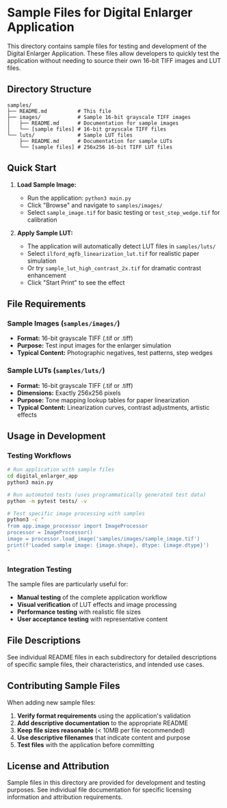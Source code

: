 # Sample Files for Digital Enlarger Application

This directory contains sample files for testing and development of the Digital Enlarger Application. These files allow developers to quickly test the application without needing to source their own 16-bit TIFF images and LUT files.

## Directory Structure

```
samples/
├── README.md          # This file
├── images/            # Sample 16-bit grayscale TIFF images
│   ├── README.md      # Documentation for sample images
│   └── [sample files] # 16-bit grayscale TIFF files
└── luts/              # Sample LUT files
    ├── README.md      # Documentation for sample LUTs
    └── [sample files] # 256x256 16-bit TIFF LUT files
```

## Quick Start

1. **Load Sample Image:**
   - Run the application: `python3 main.py`
   - Click "Browse" and navigate to `samples/images/`
   - Select `sample_image.tif` for basic testing or `test_step_wedge.tif` for calibration

2. **Apply Sample LUT:**
   - The application will automatically detect LUT files in `samples/luts/`
   - Select `ilford_mgfb_linearization_lut.tif` for realistic paper simulation
   - Or try `sample_lut_high_contrast_2x.tif` for dramatic contrast enhancement
   - Click "Start Print" to see the effect

## File Requirements

### Sample Images (`samples/images/`)
- **Format:** 16-bit grayscale TIFF (.tif or .tiff)
- **Purpose:** Test input images for the enlarger simulation
- **Typical Content:** Photographic negatives, test patterns, step wedges

### Sample LUTs (`samples/luts/`)
- **Format:** 16-bit grayscale TIFF (.tif or .tiff)
- **Dimensions:** Exactly 256x256 pixels
- **Purpose:** Tone mapping lookup tables for paper linearization
- **Typical Content:** Linearization curves, contrast adjustments, artistic effects

## Usage in Development

### Testing Workflows
```bash
# Run application with sample files
cd digital_enlarger_app
python3 main.py

# Run automated tests (uses programmatically generated test data)
python -m pytest tests/ -v

# Test specific image processing with samples
python3 -c "
from app.image_processor import ImageProcessor
processor = ImageProcessor()
image = processor.load_image('samples/images/sample_image.tif')
print(f'Loaded sample image: {image.shape}, dtype: {image.dtype}')
"
```

### Integration Testing
The sample files are particularly useful for:
- **Manual testing** of the complete application workflow
- **Visual verification** of LUT effects and image processing
- **Performance testing** with realistic file sizes
- **User acceptance testing** with representative content

## File Descriptions

See individual README files in each subdirectory for detailed descriptions of specific sample files, their characteristics, and intended use cases.

## Contributing Sample Files

When adding new sample files:

1. **Verify format requirements** using the application's validation
2. **Add descriptive documentation** to the appropriate README
3. **Keep file sizes reasonable** (< 10MB per file recommended)
4. **Use descriptive filenames** that indicate content and purpose
5. **Test files** with the application before committing

## License and Attribution

Sample files in this directory are provided for development and testing purposes. See individual file documentation for specific licensing information and attribution requirements.

